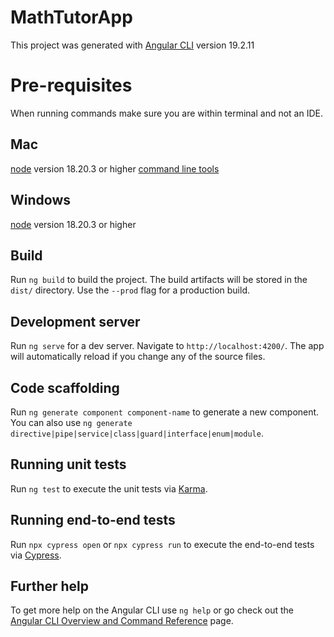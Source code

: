 # MathTutorApp

This project was generated with [Angular CLI](https://github.com/angular/angular-cli) version 19.2.11

# Pre-requisites
When running commands make sure you are within terminal and not an IDE.

## Mac

[node](https://nodejs.org/en/download) version 18.20.3 or higher
[command line tools](https://medium.com/@ivaishali/xcode-command-line-tools-26f95ba6fb71)

## Windows

[node](https://nodejs.org/en/download) version 18.20.3 or higher

## Build

Run `ng build` to build the project. The build artifacts will be stored in the `dist/` directory. Use the `--prod` flag for a production build.

## Development server

Run `ng serve` for a dev server. Navigate to `http://localhost:4200/`. The app will automatically reload if you change any of the source files.

## Code scaffolding

Run `ng generate component component-name` to generate a new component. You can also use `ng generate directive|pipe|service|class|guard|interface|enum|module`.

## Running unit tests

Run `ng test` to execute the unit tests via [Karma](https://karma-runner.github.io).

## Running end-to-end tests

Run `npx cypress open` or `npx cypress run` to execute the end-to-end tests via [Cypress](http://www.cypress.io/).

## Further help

To get more help on the Angular CLI use `ng help` or go check out the [Angular CLI Overview and Command Reference](https://angular.io/cli) page.
